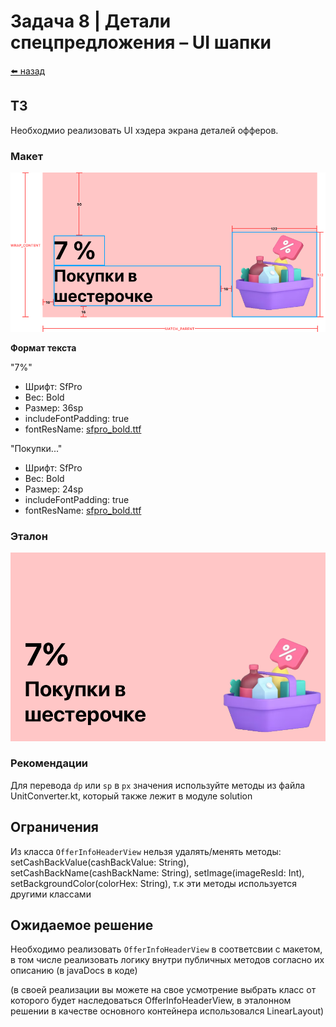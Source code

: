 #  Задача 8 | Детали спецпредложения – UI шапки

[⬅️ назад](../README.md)

## ТЗ

Необходмио реализовать UI хэдера экрана деталей офферов.

### Макет

![макет](../images/figma/offerHeaderView.svg)

**Формат текста**

"7%"
* Шрифт: SfPro
* Вес: Bold
* Размер: 36sp
* includeFontPadding: true
* fontResName: [sfpro_bold.ttf](..%2Fsolution%2Fsrc%2Fmain%2Fres%2Ffont%2Fsfpro_bold.ttf)

"Покупки..."
* Шрифт: SfPro
* Вес: Bold
* Размер: 24sp
* includeFontPadding: true
* fontResName: [sfpro_bold.ttf](..%2Fsolution%2Fsrc%2Fmain%2Fres%2Ffont%2Fsfpro_bold.ttf)

### Эталон

![offerInfoHeaderViewReference.png](..%2Fimages%2Freference%2FofferInfoHeaderViewReference.png)

### Рекомендации

Для перевода `dp` или `sp` в `px` значения используйте методы из файла UnitConverter.kt, который также лежит в модуле solution

## Ограничения

Из класса `OfferInfoHeaderView` нельзя удалять/менять методы: setCashBackValue(cashBackValue: String), setCashBackName(cashBackName: String), setImage(imageResId: Int), setBackgroundColor(colorHex: String), 
т.к эти методы используется другими классами

## Ожидаемое решение

Необходимо реализовать `OfferInfoHeaderView` в соответсвии с макетом,
в том числе реализовать логику внутри публичных методов согласно их описанию (в javaDocs в коде)

(в своей реализации вы можете на свое усмотрение выбрать класс от которого будет наследоваться OfferInfoHeaderView,
в эталонном решении в качестве основного контейнера использовался LinearLayout)
